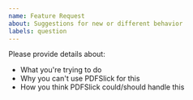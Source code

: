 ```yaml
---
name: Feature Request
about: Suggestions for new or different behavior
labels: question
---
```


Please provide details about:

* What you're trying to do
* Why you can't use PDFSlick for this
* How you think PDFSlick could/should handle this
